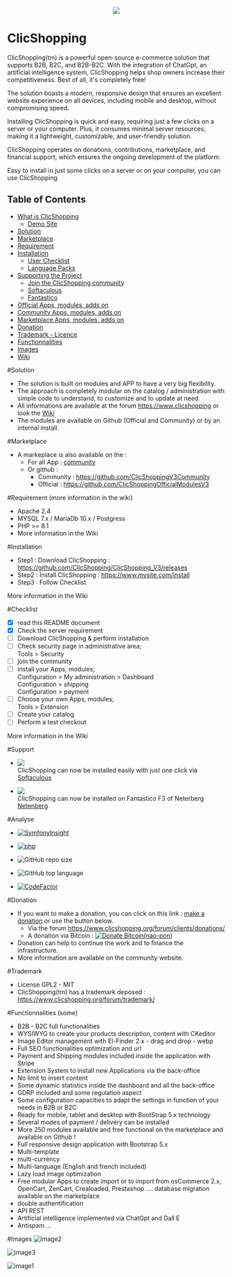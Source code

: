 <p align="center">
  <img src="https://www.clicshopping.org/images/logonew.png">
</p>

# ClicShopping
ClicShopping(tm) is a powerful open-source e-commerce solution that supports B2B, B2C, and B2B-B2C. With the integration of ChatGpt, an artificial intelligence system, ClicShopping helps shop owners increase their competitiveness. Best of all, it's completely free!

The solution boasts a modern, responsive design that ensures an excellent website experience on all devices, including mobile and desktop, without compromising speed.

Installing ClicShopping is quick and easy, requiring just a few clicks on a server or your computer. Plus, it consumes minimal server resources, making it a lightweight, customizable, and user-friendly solution.

ClicShopping operates on donations, contributions, marketplace, and financial support, which ensures the ongoing development of the platform.

Easy to install in just some clicks on a server or on your computer, you can use ClicShopping


## Table of Contents

* [What is ClicShopping](https://github.com/ClicShopping#ClicShopping)
  - [Demo Site](https://www.clicshopping.org)
* [Solution](https://github.com/ClicShopping#Solution) 
* [Marketplace](https://github.com/ClicShopping#Marketplace)  
* [Requirement](https://github.com/ClicShopping#Requirement)
* [Installation](https://github.com/ClicShopping#Installation)
  - [User Checklist](https://github.com/ClicShopping#Checklist) 
  - [Language Packs](https://github.com/ClicShoppingV3Community?q=language&type=&language=)
* [Supporting the Project](https://github.com/ClicShopping#Support)
  - [Join the ClicShopping community](https://www.clicshopping.org)
  - [Softaculous](https://github.com/ClicShopping#Support)
  - [Fantastico](https://github.com/ClicShopping#Support)
* [Official Apps, modules, adds on](https://github.com/ClicShoppingOfficialModulesV3)
* [Community Apps, modules, adds on](https://github.com/ClicShoppingV3Community)
* [Marketplace Apps, modules, adds on](https://clicshopping.org)
* [Donation](https://github.com/ClicShopping#Donation)
* [Trademark - Licence](https://github.com/ClicShopping#Trademark)
* [Functionnalities](https://github.com/ClicShopping#Functionnalities)
* [Images](https://github.com/ClicShopping#Images)
* [Wiki](https://github.com/ClicShopping/ClicShopping_V3/wiki)


#Solution
 - The solution is built on modules and APP to have a very big flexibility.
 - The approach is completely modular on the catalog / administration with simple code to understand, to customize and to update at need.
 - All informations are available at the forum https://www.clicshopping or look the [Wiki](https://github.com/ClicShopping/ClicShopping_V3/wiki)
 - The modules are available on Github (Official and Community) or by an internal install.

#Marketplace
  - A markeplace is also available on the : 
    - For all App : [community](https://www.clicshopping.org/forum/files/) 
    - Or github :
        - Community : https://github.com/ClicShoppingV3Community
        - Official : https://github.com/ClicShoppingOfficialModulesV3

#Requirement (more information in the wiki)
 - Apache 2.4<br>
 - MYSQL 7.x / MariaDb 10.x / Postgress<br>
 - PHP >= 8.1
 - More information in the Wiki

#Installation
 - Step1 : Download ClicShopping : https://github.com/ClicShopping/ClicShopping_V3/releases
 - Step2 : Install ClicShopping : https://www.mysite.com/install
 - Step3 : Follow Checklist

More information in the Wiki

#Checklist
- [x] read this README document
- [x] Check the server requirement
- [ ] Download ClicShopping & perform installation
- [ ] Check security page in administrative area;  
      Tools > Security
- [ ] join the community
- [ ] install your Apps, modules;  
      Configuration > My administration > Dashboard<br>
      Configuration > shipping<br>
      Configuration > payment<br>
- [ ] Choose your own Apps, modules;        
      Tools > Extension
- [ ] Create your catalog
- [ ] Perform a test checkout

More information in the Wiki

#Support

  - <img align="left" src="https://www.softaculous.com/website/images/softac_products.gif"><br>ClicShopping can now be installed easily with just one click via [Softaculous](https://www.softaculous.com/apps/ecommerce/ClicShopping)  
  
  - <img align="left" src="https://netenberg.com/images/logo.png"><br>ClicShopping can now be installed on Fantastico F3 of Neterberg [Netenberg](https://netenberg.com/)

#Analyse
  -  [![SymfonyInsight](https://insight.symfony.com/projects/a6135d41-5f33-429e-922a-8b04e978592e/big.svg)](https://insight.symfony.com/projects/a6135d41-5f33-429e-922a-8b04e978592e)
  
  -  [![php](https://img.shields.io/badge/Php-%3E%3D8.1-green])](https://img.shields.io/badge/Php-%3E%3D8.1-green)
  
  -  ![GitHub repo size](https://img.shields.io/github/repo-size/ClicShopping/ClicShopping_v3)
  
  -  ![GitHub top language](https://img.shields.io/github/languages/top/ClicShopping/ClicShopping_v3)

  -  [![CodeFactor](https://www.codefactor.io/repository/github/clicshopping/clicshopping_v3/badge)](https://www.codefactor.io/repository/github/clicshopping/clicshopping_v3)

#Donation
 - If you want to make a donation, you can click on this link : <a href="https://www.clicshopping.org/forum/clients/donations/">make a donation</a> or use the button below.
    - Via the forum https://www.clicshopping.org/forum/clients/donations/ 
    - A donation via Bitcoin : [![Donate Bitcoin(nao-pon)](https://img.shields.io/badge/Donate-Bitcoin-orange.svg)](https://www.clicshopping.org/donation/index.html)
 - Donation can help to continue the work and to finance the infrastructure.
 - More information are available on the community website.

#Trademark
- License GPL2 - MIT
- ClicShopping(tm) has a trademark deposed : https://www.clicshopping.org/forum/trademark/

#Functionnalities (some)
- B2B - B2C  full functionalities
- WYSIWYG to create your products description, content with CKeditor
- Image Editor management with El-Finder 2.x - drag and drop - webp
- Full SEO functionalities optimization and url
- Payment and Shipping modules included inside the application with Stripe
- Extension System to install new Applications via the back-office
- No limit to insert content
- Some dynamic statistics inside the dashboard and all the back-office
- GDRP included and some regulation aspect
- Some configuration capacities to adapt the settings in function of your needs in B2B or B2C
- Ready for mobile, tablet and desktop with BootStrap 5.x technology
- Several modes of payment / delivery can be installed
- More 250 modules available and free functional on the marketplace and available on Github !
- Full responsive design application with Bootstrap 5.x
- Multi-template
- multi-currency
- Multi-language (English and french included)
- Lazy load image optimization
- Free modular Apps to create import or to import from osCommerce 2.x, OpenCart, ZenCart, Crealoaded, Prestashop .... database migration available on the marketplace
- double authentification
- API REST
- Artificial intelligence implemented via ChatGpt and Dall E 
- Antispam ...


#Images
 ![image2](https://www.clicshopping.org/images/frontoffice.png)

 ![image3](https://www.clicshopping.org/images/order.png)
 
 ![image1](https://www.clicshopping.org/images/dashboard.png)